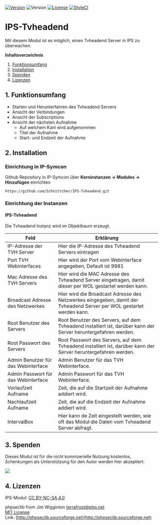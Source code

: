 [![Version](https://img.shields.io/badge/Symcon-PHPModul-red.svg)](https://www.symcon.de/service/dokumentation/entwicklerbereich/sdk-tools/sdk-php/)
![Version](https://img.shields.io/badge/Symcon%20Version-4.3%20%3E-blue.svg)
[![License](https://img.shields.io/badge/License-CC%20BY--NC--SA%204.0-green.svg)](https://creativecommons.org/licenses/by-nc-sa/4.0/)
[![StyleCI](https://styleci.io/repos/142878476/shield?style=flat)](https://styleci.io/repos/142878476)


# IPS-Tvheadend
Mit diesem Modul ist es möglich, einen Tvheadend Server in IPS zu überwachen.


**Inhaltsverzeichnis**

1. [Funktionsumfang](#1-funktionsumfang)  
2. [Installation](#2-installation)
3. [Spenden](#3-spenden) 
4. [Lizenzen](#4-lizenzen)  

## 1. Funktionsumfang 
* Starten und Herunterfahren des Tvheadend Servers
* Ansicht der Verbindungen
* Ansicht der Subscriptions
* Ansicht der nächsten Aufnahme
    * Auf welchem Kanl wird aufgenommen
    * Titel der Aufnahme
    * Start- und Endzeit der Aufnahme
 
## 2. Installation

### Einrichtung in IP-Symcon
Github Repository in IP-Symcon über **Kerninstanzen -> Modules -> Hinzufügen** einrichten

`https://github.com/Schnittcher/IPS-Tvheadend.git` 

### Einrichtung der Instanzen

#### IPS-Tvheadend
Die Tvheadend Instanz wird im Objektbaum erzeugt.

Feld | Erklärung
------------ | -------------
IP-Adresse der TVH Server | Hier die IP-Adresse des Tvheadend Servers eintragen
Port TVH Webinterfaces | Hier wird der Port vom Webinterface angegeben, Default ist 9981
Mac Adresse des TVH Servers | Hier wird die MAC Adresse des Tvheadend Server eingetragen, damit dieser per WOL gestartet werden kann.
Broadcast Adresse des Netzwerkes |Hier wird die Broadcast Adresse des Netzwerkes eingegeben, damit der Tvheadend Server per WOL gestartet werden kann.
Root Benutzer des Servers | Root Benutzer des Servers, auf dem Tvheadend installiert ist, darüber kann der Server heruntergefahren werden.
Root Passwort des Servers | Root Passwort des Servers, auf dem Tvheadend installiert ist, darüber kann der Server heruntergefahren werden.
Admin Benutzer für das Webinterface | Admin Benutzer für das TVH Webinterface.
Admin Passwort für das Webinterface | Admin Passwort für das TVH Webinterface.
Vorlaufzeit Aufname | Zeit, die auf die Startzeit der Aufnahme addiert wird.
Nachlaufzeit Aufname | Zeit, die auf die Endzeit der Aufnahme addiert wird.
IntervalBox | Hier kann de Zeit eingestellt werden, wie oft das Modul die Daten vom Tvheadend Server abfragt.

## 3. Spenden

Dieses Modul ist für die nicht kommzerielle Nutzung kostenlos, Schenkungen als Unterstützung für den Autor werden hier akzeptiert:    

<a href="https://www.paypal.com/cgi-bin/webscr?cmd=_s-xclick&hosted_button_id=EK4JRP87XLSHW" target="_blank"><img src="https://www.paypalobjects.com/de_DE/DE/i/btn/btn_donate_LG.gif" border="0" /></a>

## 4. Lizenzen
IPS-Modul:
[CC BY-NC-SA 4.0](https://creativecommons.org/licenses/by-nc-sa/4.0/)

phpseclib from Jim Wigginton <terrafrost@php.net>  
[MIT License](http://www.opensource.org/licenses/mit-license.html)  
Link: [http://phpseclib.sourceforge.net](http://phpseclib.sourceforge.net)  